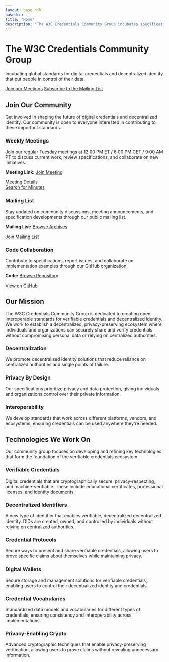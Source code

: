 ```yaml
---
layout: base.njk
basedir: .
title: "Home"
description: "The W3C Credentials Community Group incubates specifications for decentralized identity and digital credentials."
---
```


<div class="hero">
  <div class="container">
    <h1>The W3C Credentials Community Group</h1>
    <p>
Incubating global standards for digital credentials and decentralized
identity that put people in control of their data.
    </p>
    <div class="cta-buttons">
<a href="https://www.w3.org/groups/cg/credentials/calendar/"
   class="btn btn-primary">Join our Meetings</a>
<a href="https://www.w3.org/community/credentials/join"
   class="btn btn-secondary">Subscribe to the Mailing List</a>
    </div>
  </div>
</div>

<section class="content-section">
  <div class="container">
    <h2 class="section-title">Join Our Community</h2>
    <p class="section-subtitle">
Get involved in shaping the future of digital credentials and decentralized
identity. Our community is open to everyone interested in contributing to
these important standards.
    </p>
    <div class="feature-grid">
      <div class="feature-card">
        <h3><i class="fas fa-calendar-alt"></i>Weekly Meetings</h3>
        <p>
Join our regular Tuesday meetings at 12:00 PM ET / 6:00 PM CET / 9:00 AM PT
to discuss current work, review specifications, and collaborate on new
initiatives.
        </p>
        <p>
<strong>Meeting Link:</strong>
<a href="https://meet.google.com/dzc-yjfq-tyf" target="_blank" rel="noopener noreferrer">Join Meeting</a>
        </p>
<a href="https://www.w3.org/events/meetings/da13eef-820e-4cc5-b28f-f5c79f06052d/#next" class="btn btn-primary">
Meeting Details</a>
<br/><a href="https://www.w3.org/Search/Mail/Public/search?subject=%5BMINUTES%5D&lists=public-credentials" class="btn btn-primary">
Search for Minutes</a>
      </div>
      <div class="feature-card">
        <h3><i class="fas fa-envelope"></i>Mailing List</h3>
        <p>
Stay updated on community discussions, meeting announcements, and
specification developments through our public mailing list.
        </p>
        <p>
<strong>Mailing List:</strong>
<a href="https://lists.w3.org/Archives/Public/public-credentials/" target="_blank" rel="noopener noreferrer">Browse Archives</a>
        </p>
<a href="https://www.w3.org/community/credentials/join" class="btn btn-primary">
Join Mailing List
        </a>
      </div>
      <div class="feature-card">
        <h3><i class="fab fa-github"></i>Code Collaboration</h3>
        <p>
Contribute to specifications, report issues, and collaborate on
implementation examples through our GitHub organization.
        </p>
        <p>
<strong>Code:</strong>
<a href="https://github.com/w3c-ccg" target="_blank" rel="noopener noreferrer">Browse Repository</a>
        </p>
<a href="https://github.com/w3c-ccg" target="_blank" rel="noopener noreferrer" class="btn btn-primary">View on GitHub</a>
      </div>
    </div>
  </div>
</section>

<section class="content-section">
  <div class="container">
    <h2 class="section-title">Our Mission</h2>
    <p class="section-subtitle">
The W3C Credentials Community Group is dedicated to creating open,
interoperable standards for verifiable credentials and decentralized
identity. We work to establish a decentralized, privacy-preserving ecosystem
where individuals and organizations can securely share and verify credentials
without compromising personal data or relying on centralized authorities.
    </p>
    <div class="feature-grid">
      <div class="feature-card">
        <h3><i class="fas fa-network-wired"></i>Decentralization</h3>
        <p>
We promote decentralized identity solutions that reduce reliance on
centralized authorities and single points of failure.
        </p>
      </div>
      <div class="feature-card">
        <h3><i class="fas fa-shield-alt"></i>Privacy By Design</h3>
        <p>
Our specifications prioritize privacy and data protection, giving individuals
and organizations control over their private information.
        </p>
      </div>
      <div class="feature-card">
        <h3><i class="fas fa-puzzle-piece"></i>Interoperability</h3>
        <p>
We develop standards that work across different platforms, vendors, and
ecosystems, ensuring credentials can be used anywhere they're needed.
        </p>
      </div>
    </div>
  </div>
</section>

<!--section class="content-section">
    <div class="container">
        <h2 class="section-title">Getting Started</h2>
        <p class="section-subtitle">
            New to verifiable credentials or decentralized identity? Here's how you can get started with our community and technologies.
        </p>

        <div class="feature-grid">
            <div class="feature-card">
                <h3>For Developers</h3>
                <p>Start building with verifiable credentials using our implementation guides, code examples, and developer resources.</p>
                <a href="/developers/">Developer Resources</a>
            </div>
            <div class="feature-card">
                <h3>For Organizations</h3>
                <p>Learn how verifiable credentials can benefit your organization and explore adoption strategies.</p>
                <a href="/organizations/">Organization Guide</a>
            </div>
            <div class="feature-card">
                <h3>For Researchers</h3>
                <p>Explore academic papers, research findings, and contribute to the theoretical foundations of our work.</p>
                <a href="/research/">Research Resources</a>
            </div>
        </div>
    </div>
</section-->

<section class="content-section">
  <div class="container">
    <h2 class="section-title">Technologies We Work On</h2>
    <p class="section-subtitle">
Our community group focuses on developing and refining key technologies that
form the foundation of the verifiable credentials ecosystem.
    </p>
    <div class="feature-grid">
      <div class="feature-card">
        <h3><i class="fas fa-certificate"></i>Verifiable Credentials</h3>
        <p>
Digital credentials that are cryptographically secure, privacy-respecting,
and machine-verifiable. These include educational certificates, professional
licenses, and identity documents.
        </p>
      </div>
      <div class="feature-card">
        <h3><i class="fas fa-fingerprint"></i>Decentralized Identifiers</h3>
        <p>
A new type of identifier that enables verifiable, decentralized decentralized
identity. DIDs are created, owned, and controlled by individuals without
relying on centralized authorities.
        </p>
      </div>
      <div class="feature-card">
        <h3><i class="fas fa-exchange-alt"></i>Credential Protocols</h3>
        <p>
Secure ways to present and share verifiable credentials, allowing users to
prove specific claims about themselves while maintaining privacy.
        </p>
      </div>
      <div class="feature-card">
        <h3><i class="fas fa-wallet"></i>Digital Wallets</h3>
        <p>
Secure storage and management solutions for verifiable credentials, enabling
users to control their decentralized identity and credentials.
        </p>
      </div>
      <div class="feature-card">
        <h3><i class="fas fa-book"></i>Credential Vocabularies</h3>
        <p>
Standardized data models and vocabularies for different types of credentials,
ensuring consistency and interoperability across implementations.
        </p>
      </div>
      <div class="feature-card">
        <h3><i class="fas fa-lock"></i>Privacy-Enabling Crypto</h3>
        <p>
Advanced cryptographic techniques that enable privacy-preserving
verification, allowing users to prove claims without revealing unnecessary
information.
        </p>
      </div>
    </div>
  </div>
</section>
